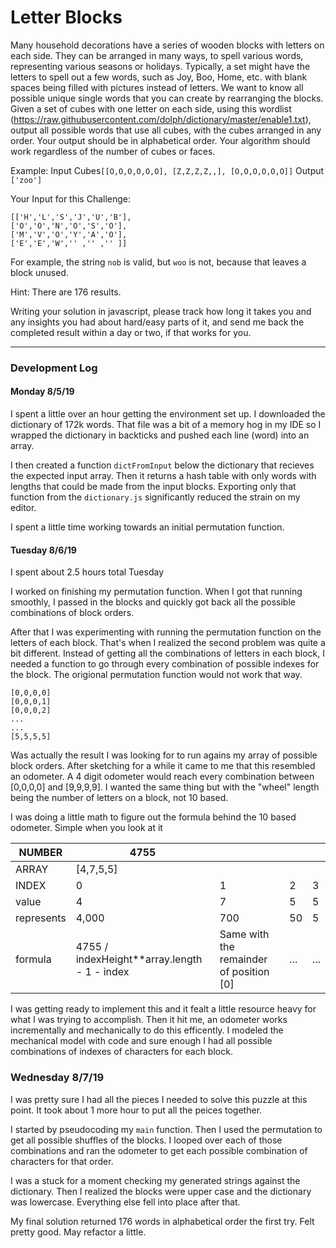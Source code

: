 # Letter Blocks

Many household decorations have a series of wooden blocks with letters on each side. They can be arranged in many ways, to spell various words, representing various seasons or holidays. Typically, a set might have the letters to spell out a few words, such as Joy, Boo, Home, etc. with blank spaces being filled with pictures instead of letters. We want to know all possible unique single words that you can create by rearranging the blocks.
Given a set of cubes with one letter on each side, using this wordlist (https://raw.githubusercontent.com/dolph/dictionary/master/enable1.txt), output all possible words that use all cubes, with the cubes arranged in any order. Your output should be in alphabetical order.
Your algorithm should work regardless of the number of cubes or faces.

Example:
Input
Cubes`[[O,O,O,O,O,O], [Z,Z,Z,Z,,], [O,O,O,O,O,O]]`
Output
`['zoo']`

Your Input for this Challenge:

```
[['H','L','S','J','U','B'],
['O','O','N','O','S','O'],
['M','V','O','Y','A','O'],
['E','E','W','' ,'' ,'' ]]
```

For example, the string `nob` is valid, but `woo` is not, because that leaves a block unused.

Hint: There are 176 results.

Writing your solution in javascript, please track how long it takes you and any insights you had about hard/easy parts of it, and send me back the completed result within a day or two, if that works for you.

---

### Development Log

#### Monday 8/5/19

I spent a little over an hour getting the environment set up. I downloaded the dictionary of 172k words. That file was a bit of a memory hog in my IDE so I wrapped the dictionary in backticks and pushed each line (word) into an array.

I then created a function `dictFromInput` below the dictionary that recieves the expected input array. Then it returns a hash table with only words with lengths that could be made from the input blocks. Exporting only that function from the `dictionary.js` significantly reduced the strain on my editor.

I spent a little time working towards an initial permutation function.

#### Tuesday 8/6/19

I spent about 2.5 hours total Tuesday

I worked on finishing my permutation function. When I got that running smoothly, I passed in the blocks and quickly got back all the possible combinations of block orders.

After that I was experimenting with running the permutation function on the letters of each block. That's when I realized the second problem was quite a bit different. Instead of getting all the combinations of letters in each block, I needed a function to go through every combination of possible indexes for the block. The origional permutation function would not work that way.

```
[0,0,0,0]
[0,0,0,1]
[0,0,0,2]
...
...
[5,5,5,5]
```

Was actually the result I was looking for to run agains my array of possible block orders. After sketching for a while it came to me that this resembled an odometer. A 4 digit odometer would reach every combination between [0,0,0,0] and [9,9,9,9]. I wanted the same thing but with the "wheel" length being the number of letters on a block, not 10 based.

I was doing a little math to figure out the formula behind the 10 based odometer. Simple when you look at it

| NUMBER     | 4755                                           |                                         |     |     |
| ---------- | ---------------------------------------------- | --------------------------------------- | --- | --- |
| ARRAY      | [4,7,5,5]                                      |                                         |     |     |
| INDEX      | 0                                              | 1                                       | 2   | 3   |
| value      | 4                                              | 7                                       | 5   | 5   |
| represents | 4,000                                          | 700                                     | 50  | 5   |
| formula    | 4755 / indexHeight\*\*array.length - 1 - index | Same with the remainder of position [0] | ... | ... |

I was getting ready to implement this and it fealt a little resource heavy for what I was trying to accomplish. Then it hit me, an odometer works incrementally and mechanically to do this efficently. I modeled the mechanical model with code and sure enough I had all possible combinations of indexes of characters for each block.

### Wednesday 8/7/19

I was pretty sure I had all the pieces I needed to solve this puzzle at this point. It took about 1 more hour to put all the peices together.

I started by pseudocoding my `main` function. Then I used the permutation to get all possible shuffles of the blocks. I looped over each of those combinations and ran the odometer to get each possible combination of characters for that order.

I was a stuck for a moment checking my generated strings against the dictionary. Then I realized the blocks were upper case and the dictionary was lowercase. Everything else fell into place after that.

My final solution returned 176 words in alphabetical order the first try. Felt pretty good. May refactor a little.
